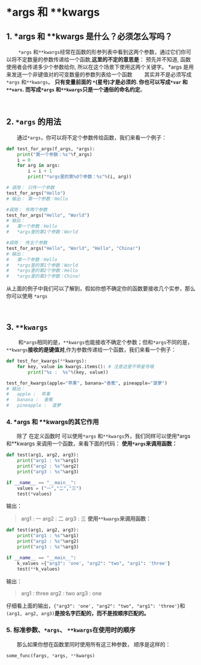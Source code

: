 # *args 和 **kwargs

## 1. *args 和 **kwargs 是什么？必须怎么写吗？
&emsp;&emsp; `*args` 和`**kwargs`经常在函数的形参列表中看到这两个参数，通过它们你可以将不定数量的参数传递给⼀个函数,**这⾥的不定的意思是**： 预先并不知道, 函数使⽤者会传递多少个参数给你, 所以在这个场景下使⽤这两个关键字。 *args 是⽤来发送⼀个⾮键值对的可变数量的参数列表给⼀个函数
&emsp;&emsp;其实并不是必须写成`*args` 和`**kwargs`。 **只有变量前⾯的 `*`(星号)才是必须的. 你也可以写成`*var` 和`**vars`. ⽽写成`*args` 和`**kwargs`只是⼀个通俗的命名约定**。



&emsp;
## 2. `*args` 的⽤法
&emsp;&emsp;通过`*args`，你可以将不定个参数传给函数，我们来看一个例子：
```python
def test_for_args(f_args, *args):
    print("第一个参数：%s"%f_args)
    i = 0
    for arg in args:
        i = i + 1
        print("*args里的第%d个参数：%s"%(i, arg))

# 调用： 只传一个参数
test_for_args("Hello")
# 输出： 第一个参数：Hello

#调用： 传两个参数
test_for_args("Hello", "World")
# 输出： 
#   第一个参数：Hello
#   *args里的第1个参数：World

#调用： 传五个参数
test_for_args("Hello", "World", "Hello", "China!")
# 输出： 
#   第一个参数：Hello
#   *args里的第1个参数：World 
#   *args里的第2个参数：Hello 
#   *args里的第3个参数：China!
```
从上面的例子中我们可以了解到，假如你想不确定你的函数要接收几个实参，那么你可以使用 `*args`



&emsp;
## 3. `**kwargs`
&emsp;&emsp; 和`*args`相同的是，`**kwargs`也能接收不确定个参数；但和`*args`不同的是，`**kwargs`**接收的是键值对**,作为参数传递给⼀个函数，我们来看一个例子：
```python
def test_for_kwargs(**kwargs):
    for key, value in kwargs.items(): # 注意这里不带星号哦
        print("%s :  %s"%(key, value))

test_for_kwargs(apple="苹果", banana="香蕉", pineapple="菠萝")
# 输出：
#   apple :  苹果
#   banana :  香蕉
#   pineapple :  菠萝
```


### 4. *args 和 **kwargs的其它作用
&emsp;&emsp;除了 在定义函数时 可以使用`*args` 和`**kwargs`外，我们同样可以使⽤*args和**kwargs 来调⽤⼀个函数，来看下面的代码：
**使用`*args`来调用函数：**
```python
def test(arg1, arg2, arg3):
    print("arg1 : %s"%arg1)
    print("arg2 : %s"%arg2)
    print("arg3 : %s"%arg3)

if __name__ == "__main__":
    values = ("一","二","三")
    test(*values)
```
输出：
>arg1 : 一
>arg2 : 二
>arg3 : 三
**使用`**kwargs`来调用函数：**
```python
def test(arg1, arg2, arg3):
    print("arg1 : %s"%arg1)
    print("arg2 : %s"%arg2)
    print("arg3 : %s"%arg3)

if __name__ == "__main__":
    k_values ={"arg3": 'one', "arg2": "two", "arg1": 'three'}
    test(**k_values)
```
输出：
> arg1 : three
> arg2 : two
> arg3 : one
>
仔细看上面的输出，`{"arg3": 'one', "arg2": "two", "arg1": 'three'}`和`(arg1, arg2, arg3)`**是按名字匹配的，而不是按顺序匹配的。**




### 5. 标准参数、`*args`、 `**kwargs`在使⽤时的顺序
&emsp;&emsp;那么如果你想在函数⾥同时使⽤所有这三种参数， 顺序是这样的：
```python
some_func(fargs, *args, **kwargs)
```